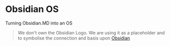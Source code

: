 # Obsidian OS

Turning Obsidian.MD into an OS

> We don't own the Obsidian Logo. We are using it as a placeholder and to symbolise the connection and basis upon [Obsidian](https://obsidian.md)
